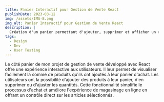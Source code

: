 ```yaml
---
title: Panier Interactif pour Gestion de Vente React
publishDate: 2023-03-12 
img: /assets/IMG-8.png
img_alt: Panier Interactif pour Gestion de Vente React
description: |
  Création d'un panier permettant d'ajouter, supprimer et afficher un résumé des produits sélectionnés.
tags:
  - Design
  - Dev
  - User Testing
---
```

Le côté panier de mon projet de gestion de vente développé avec React offre une expérience interactive aux utilisateurs. Il leur permet de visualiser facilement la somme de produits qu'ils ont ajoutés à leur panier d'achat. Les utilisateurs ont la possibilité d'ajouter des produits à leur panier, d'en supprimer ou d'ajuster les quantités. Cette fonctionnalité simplifie le processus d'achat et améliore l'expérience de magasinage en ligne en offrant un contrôle direct sur les articles sélectionnés.